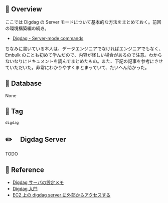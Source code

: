 ## :memo: Overview

ここでは Digdag の Server モードについて基本的な方法をまとめておく。前回の環境構築編の続き。

- [Digdag - Server-mode commands](https://docs.digdag.io/command_reference.html#server-mode-commands)

ちなみに書いている本人は、データエンジニアでなければエンジニアでもなく、Embulk のことも初めて学んだので、内容が怪しい場合があるので注意。わからないなりにドキュメントを読んでまとめたもの。また、下記の記事を参考にさせていただいた。非常にわかりやすくまとまっていて、たいへん助かった。

## :floppy_disk: Database

None

## :bookmark: Tag

`digdag`

## :pencil2:　 Digdag Server

TODO

## :closed_book: Reference

- [Digdag サーバの設定メモ](https://qiita.com/chocomintkusoyaro/items/3dbf4141e098d8dde9da)
- [Digdag 入門](https://recruit.gmo.jp/engineer/jisedai/blog/introduction-to-digdag/)
- [EC2 上の digdag server に外部からアクセスする](https://www.capybara-engineer.com/entry/2020/11/11/205119)
